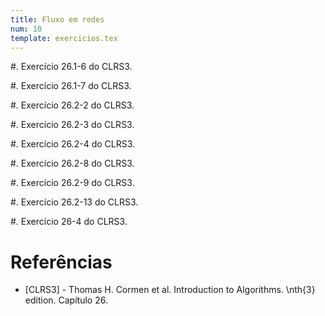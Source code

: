 ```yaml
---
title: Fluxo em redes
num: 10
template: exercicios.tex
---
```


#. Exercício 26.1-6 do CLRS3.

#. Exercício 26.1-7 do CLRS3. <!-- + -->

#. Exercício 26.2-2 do CLRS3.

#. Exercício 26.2-3 do CLRS3. <!-- + -->

#. Exercício 26.2-4 do CLRS3.

#. Exercício 26.2-8 do CLRS3.

#. Exercício 26.2-9 do CLRS3. <!-- + -->

#. Exercício 26.2-13 do CLRS3.

#. Exercício 26-4 do CLRS3. <!-- + -->


# Referências

-   [CLRS3] - Thomas H. Cormen et al. Introduction to Algorithms. \nth{3} edition. Capítulo 26.

<!-- vim: set spell spelllang=pt_br: -->
